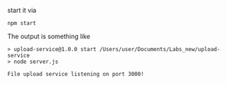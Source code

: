start it via 

```
npm start
```

The output is something like

```
> upload-service@1.0.0 start /Users/user/Documents/Labs_new/upload-service
> node server.js

File upload service listening on port 3000!
```
